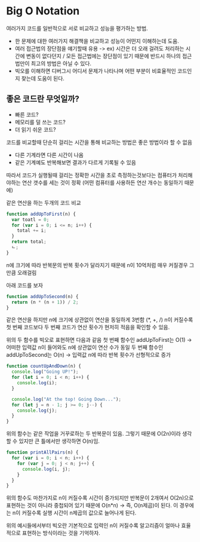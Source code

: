 # Big O Notation

여러가지 코드를 일반적으로 서로 비교하고 성능을 평가하는 방법.

- 한 문제에 대한 여러가지 해결책을 비교하고 성능이 어떤지 이해하는데 도움.
- 여러 접근법의 장단점을 얘기할때 유용 -> ex) 시간은 더 오래 걸려도 처리하는 시간에 변동이 없다던지 / 모든 접근법에는 장단점이 있기 때문에 반드시 하나의 접근법만이 최고의 방법은 아닐 수 있다.
- 빅오를 이해하면 디버그시 어디서 문제가 나타나며 어떤 부분이 비효율적인 코드인지 찾는데 도움이 된다.

## 좋은 코드란 무엇일까?

- 빠른 코드?
- 메모리를 덜 쓰는 코드?
- 더 읽기 쉬운 코드?

코드를 비교할때 단순히 걸리는 시간을 통해 비교하는 방법은 좋은 방법이라 할 수 없음

- 다른 기계라면 다른 시간이 나옴
- 같은 기계예도 반복해보면 결과가 다르게 기록될 수 있음

따라서 코드가 실행될때 걸리는 정확한 시간을 초로 측정하는것보다는 컴퓨터가 처리해야하는 연산 갯수를 세는 것이 정확 (어떤 컴퓨터를 사용하든 연산 개수는 동일하기 때문에)

같은 연산을 하는 두개의 코드 비교

```js
function addUpToFirst(n) {
  var toatl = 0;
  for (var i = 0; i <= n; i++) {
    total += i;
  }
  return total;
  ㄴ;
}
```

n에 크기에 따라 반복문의 반복 횟수가 달라지기 때문에 n이 10억처럼 매우 커질경우 그만큼 오래걸림

아래 코드를 보자

```js
function addUpToSecond(n) {
  return (n * (n + 1)) / 2;
}
```

같은 연산을 하지만 n에 크기에 상관없이 연산을 동일하게 3번함 (\*, +, /)
n이 커질수록 첫 번째 코드보다 두 번째 코드가 연산 횟수가 현저히 적음을 확인할 수 있음.

위의 두 함수를 빅오로 표현하면 다음과 같음
첫 번째 함수인 addUpToFirst는 O(1) -> 어떠한 입력값 n이 들어와도 n에 상관없이 연산 수가 동일
두 번째 함수인 addUpToSecond는 O(n) -> 입력값 n에 따라 반복 횟수가 선형적으로 증가

```js
function countUpAndDown(n) {
  console.log("Going UP!");
  for (let i = 0; i < n; i++) {
    console.log(i);
  }

  console.log("At the top! Going Down...");
  for (let j = n - 1; j >= 0; j--) {
    console.log(j);
  }
}
```

위의 함수는 같은 작업을 거꾸로하는 두 반복문이 있음. 그렇기 때문에 O(2n)이라 생각할 수 있지만 큰 틀에서만 생각하면 O(n)임.

```js
function printAllPairs(n) {
  for (var i = 0; i < n; i++) {
    for (var j = 0; j < n; j++) {
      console.log(i, j);
    }
  }
}
```

위의 함수도 마찬가지로 n이 커질수록 시간이 증가되지만 반복문이 2개여서 O(2n)으로 표현하는 것이 아니라 중첩되어 있기 때문에 O(n\*n) -> 즉, O(n제곱)이 된다. 이 경우에는 n이 커질수록 실행 시간이 n제곱의 값으로 늘어나게 된다.

위의 예시들에서부터 빅오란 기본적으로 입력인 n이 커질수록 알고리즘이 얼마나 효율적으로 표현하는 방식이라는 것을 기억하자.
